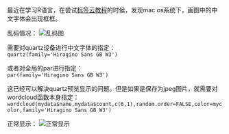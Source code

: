 最近在学习R语言，在尝试[标签云教程](http://my.oschina.net/enyo/blog/204298?p=1)的时候，发现mac os系统下，画图中的中文字体会出现框框。

乱码情况：
![乱码图](http://7q5a8u.com1.z0.glb.clouddn.com/cc.jpg)

需要对quartz设备进行中文字体的指定：  
`quartz(family='Hiragino Sans GB W3')`

或者对全局的par进行指定：  
`par(family='Hiragino Sans GB W3')`

这已经可以解决quartz预览显示的问题。但是如果是保存为jpeg图片，就需要对wordcloud函数本身指定：  
`wordcloud(mydata$name,mydata$count,c(6,1),random.order=FALSE,color=mycolor,family='Hiragino Sans GB W3')`

正常显示：
![正常显示](http://7q5a8u.com1.z0.glb.clouddn.com/xxx.jpg)